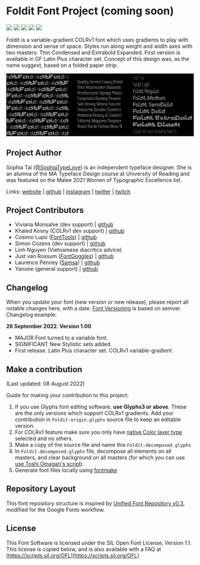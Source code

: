 # Foldit Font Project (coming soon)

[![][Fontbakery]](https://SophiaDesign.github.io/Foldit/fontbakery-report.html)
[![][Universal]](https://SophiaDesign.github.io/Foldit/fontbakery-report.html)
[![][GF Profile]](https://SophiaDesign.github.io/Foldit/fontbakery-report.html)
[![][Outline Correctness]](https://SophiaDesign.github.io/Foldit/fontbakery-report.html)
[![][Shaping]](https://SophiaDesign.github.io/GF-Foldit/fontbakery-report.html)

[Fontbakery]: https://img.shields.io/endpoint?url=https%3A%2F%2Fraw.githubusercontent.com%2FSophiaDesign%2FGF-Foldit%2Fgh-pages%2Fbadges%2Foverall.json
[GF Profile]: https://img.shields.io/endpoint?url=https%3A%2F%2Fraw.githubusercontent.com%2FSophiaDesign%2FGF-Foldit%2Fgh-pages%2Fbadges%2FGoogleFonts.json
[Outline Correctness]: https://img.shields.io/endpoint?url=https%3A%2F%2Fraw.githubusercontent.com%2FSophiaDesign%2FGF-Foldit%2Fgh-pages%2Fbadges%2FOutlineCorrectnessChecks.json
[Shaping]: https://img.shields.io/endpoint?url=https%3A%2F%2Fraw.githubusercontent.com%2FSophiaDesign%2FGF-Foldit%2Fgh-pages%2Fbadges%2FShapingChecks.json
[Universal]: https://img.shields.io/endpoint?url=https%3A%2F%2Fraw.githubusercontent.com%2FSophiaDesign%2FGF-Foldit%2Fgh-pages%2Fbadges%2FUniversal.json

Foldit is a variable-gradient COLRv1 font which uses gradients to play with dimension and sense of space. Styles run along weight and width axes with two masters: Thin Condensed and Extrabold Expanded. First version is available in GF Latin Plus character set. Concept of this design was, as the name suggest, based on a folded paper strip.

![Sample Image](documentation/foldit--squares-combined.png)

## Project Author

Sophia Tai ([@SophiaTypeLove](http://instagram.com/sophiatypelove)) is an independent typeface designer. She is an alumna of the MA Typeface Design course at University of Reading and was featured on the Malee 2021 Women of Typographic Excellence list.

Links: [website](http://www.sophiatai.com) | [github](https://github.com/SophiaDesign) | [instagram](http://instagram.com/sophiatypelove) | [twitter](http://twitter.com/sophiatypelove) | [twitch](http://twitch.tv/sophiatypelove)

## Project Contributors

- Viviana Monsalve (dev support) | [github](https://github.com/vv-monsalve)
- Khaled Kosny (COLRv1 dev support) | [github](https://github.com/khaledhosny)
- Cosimo Lupo ([FontTools](https://github.com/fonttools/fonttools)) | [github](https://github.com/anthrotype)
- Simon Cozens (dev support) | [github](https://github.com/simoncozens)
- Linh Nguyen (Vietnamese diacritics advice)
- Just van Rossum ([FontGoggles](https://fontgoggles.org/)) | [github](https://github.com/justvanrossum)
- Laurence Penney ([Samsa](https://lorp.github.io/samsa)) | [github](https://github.com/Lorp)
- Yanone (general support) | [github](https://github.com/yanone)

## Changelog

When you update your font (new version or new release), please report all notable changes here, with a date.
[Font Versioning](https://github.com/googlefonts/gf-docs/tree/main/Spec#font-versioning) is based on semver. 
Changelog example:

**26 September 2022. Version 1.00**

- MAJOR Font turned to a variable font.
- SIGNIFICANT New Stylistic sets added.
- First release. Latin Plus character set. COLRv1 variable-gradient.

## Make a contribution

(Last updated: 08 August 2022)

Guide for making your contribution to this project:

1. If you use Glyphs font editing software, **use Glyphs3 or above**. These are the only versions which support COLRv1 gradients. Add your contribution in `Foldit-origin.glyphs` source file to keep an editable version.
2. For COLRv1 feature make sure you only have [native Color layer type](https://glyphsapp.com/learn/creating-an-svg-color-font) selected and no others. 
2. Make a copy of the source file and name this `Foldit-decomposed.glyphs` 
3. In `Foldit-decomposed.glyphs` file, decompose all elements on all masters, and clear background on all masters (for which you can use [use Toshi Omagari's script](https://github.com/Tosche/Glyphs-Scripts)). 
4. Generate font files locally using [fontmake](https://github.com/googlefonts/fontmake)



## Repository Layout

This font repository structure is inspired by [Unified Font Repository v0.3](https://github.com/unified-font-repository/Unified-Font-Repository), modified for the Google Fonts workflow.


## License

This Font Software is licensed under the SIL Open Font License, Version 1.1.
This license is copied below, and is also available with a FAQ at
[https://scripts.sil.org/OFL](https://scripts.sil.org/OFL)